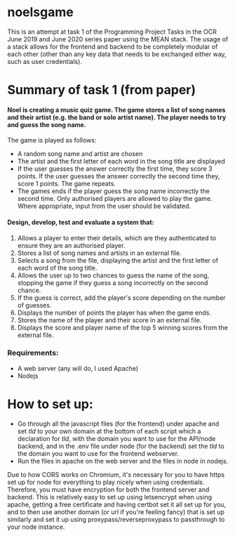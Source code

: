 # noelsgame
This is an attempt at task 1 of the Programming Project Tasks in the OCR June 2019 and June 2020 series paper using the MEAN stack. The usage of a stack allows for the frontend and backend to be completely modular of each other (other than any key data that needs to be exchanged either way, such as user credentials).

# Summary of task 1 (from paper)
#### Noel is creating a music quiz game. The game stores a list of song names and their artist (e.g. the band or solo artist name). The player needs to try and guess the song name.
The game is played as follows:
- A random song name and artist are chosen
- The artist and the first letter of each word in the song title are displayed
- If the user guesses the answer correctly the first time, they score 3 points. If the user guesses the answer correctly the second time they, score 1 points. The game repeats.
- The games ends if the player guess the song name incorrectly the second time.
Only authorised players are allowed to play the game.
Where appropriate, input from the user should be validated.

#### Design, develop, test and evaluate a system that:
1. Allows a player to enter their details, which are they authenticated to ensure they are an authorised player.
2. Stores a list of song names and artists in an external file.
3. Selects a song from the file, displaying the artist and the first letter of each word of the song title.
4. Allows the user up to two chances to guess the name of the song, stopping the game if they guess a song incorrectly on the second chance.
5. If the guess is correct, add the player's score depending on the number of guesses.
6. Displays the number of points the player has when the game ends.
7. Stores the name of the player and their score in an external file.
8. Displays the score and player name of the top 5 winning scores from the external file.



### Requirements:
- A web server (any will do, I used Apache)
- Nodejs
# How to set up:
- Go through all the javascript files (for the frontend) under apache and set *tld* to your own domain at the bottom of each script which a declaration for *tld*, with the domain you want to use for the API/node backend, and in the .env file under node (for the backend) set the *tld* to the domain you want to use for the frontend webserver.
- Run the files in apache on the web server and the files in node in nodejs.

Due to how CORS works on Chromium, it's necessary for you to have https set up for node for everything to play nicely when using credentials. Therefore, you must have encryption for both the frontend server and backend. This is relatively easy to set up using letsencrypt when using apache, getting a free certificate and having certbot set it all set up for you, and to then use another domain (or url if you're feeling fancy) that is set up similarly and set it up using proxypass/reverseproxypass to passthrough to your node instance.

